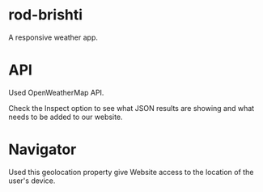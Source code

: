 # rod-brishti
A responsive weather app.

# API
Used OpenWeatherMap API.

Check the Inspect option to see what JSON results are showing and what needs to be added to our website.

# Navigator
Used this geolocation property give Website access to the location of the user's device.
